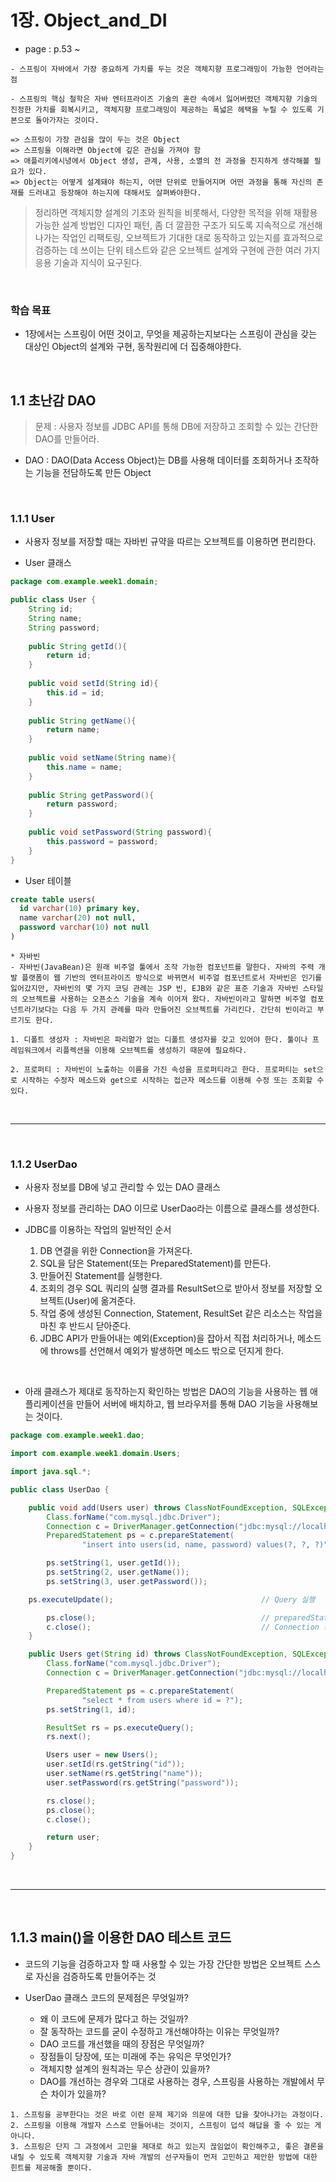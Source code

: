 # 1장. Object_and_DI
- page : p.53 ~ 

```
- 스프링이 자바에서 가장 중요하게 가치를 두는 것은 객체지향 프로그래밍이 가능한 언어라는 점

- 스프링의 핵심 철학은 자바 엔터프라이즈 기술의 혼란 속에서 잃어버렸던 객체지향 기술의 진정한 가치를 회복시키고, 객체지향 프로그래밍이 제공하는 폭넓은 헤택을 누릴 수 있도록 기본으로 돌아가자는 것이다.

=> 스프링이 가장 관심을 많이 두는 것은 Object
=> 스프링을 이해라면 Object에 깊은 관심을 가져야 함
=> 애플리키에시녕에서 Object 생성, 관계, 사용, 소멸의 전 과정을 진지하게 생각해볼 필요가 있다.
=> Object는 어떻게 설계돼야 하는지, 어떤 단위로 만들어지며 어떤 과정을 통해 자신의 존재를 드러내고 등장해야 하는지에 대해서도 살펴봐야한다.
```

> 정리하면 객체지향 설계의 기초와 원칙을 비롯해서, 다양한 목적을 위해 재활용 가능한 설계 방법인 디자인 패턴, 좀 더 깔끔한 구조가 되도록 지속적으로 개선해나가는 작업인 리팩토링, 오브젝트가 기대한 대로 동작하고 있는지를 효과적으로 검증하는 데 쓰이는 단위 테스트와 같은 오브젝트 설계와 구현에 관한 여러 가지 응용 기술과 지식이 요구된다.

<br />

### 학습 목표
  - 1장에서는 스프링이 어떤 것이고, 무엇을 제공하는지보다는 스프링이 관심을 갖는 대상인 Object의 설계와 구현, 동작원리에 더 집중해야한다.

<br />

## 1.1 초난감 DAO

> 문제 : 사용자 정보를 JDBC API를 통해 DB에 저장하고 조회할 수 있는 간단한 DAO를 만들어라.

* DAO : DAO(Data Access Object)는 DB를 사용해 데이터를 조회하거나 조작하는 기능을 전담하도록 만든 Object

<br />

### 1.1.1 User
- 사용자 정보를 저장할 때는 자바빈 규약을 따르는 오브젝트를 이용하면 편리한다.

- User 클래스
```Java
package com.example.week1.domain;

public class User {
    String id;
    String name;
    String password;
    
    public String getId(){
        return id;
    }
    
    public void setId(String id){
        this.id = id;
    }
    
    public String getName(){
        return name;
    }
    
    public void setName(String name){
        this.name = name;
    }
    
    public String getPassword(){
        return password;
    }
    
    public void setPassword(String password){
        this.password = password;
    }
}

```

- User 테이블
```SQL
create table users(
  id varchar(10) primary key,
  name varchar(20) not null,
  password varchar(10) not null
)
```

```
* 자바빈
- 자바빈(JavaBean)은 원래 비주얼 툴에서 조작 가능한 컴포넌트를 말한다. 자바의 주력 개발 플랫폼이 웹 기반의 엔터프라이즈 방식으로 바뀌면서 비주얼 컴포넌트로서 자바빈은 인기를 잃어갔지만, 자바빈의 몇 가지 코딩 관례는 JSP 빈, EJB와 같은 표준 기술과 자바빈 스타일의 오브젝트를 사용하는 오픈소스 기술을 계속 이어져 왔다. 자바빈이라고 말하면 비주얼 컴포넌트라기보다는 다음 두 가지 관례를 따라 만들어진 오브젝트를 가리킨다. 간단히 빈이라고 부르기도 한다.

1. 디폴트 생성자 : 자바빈은 파리멑가 없는 디폴트 생성자를 갖고 있어야 한다. 툴이나 프레임워크에서 리플렉션을 이용해 오브젝트를 생성하기 때문에 필요하다.

2. 프로퍼티 : 자바빈이 노출하는 이름을 가진 속성을 프로퍼티라고 한다. 프로퍼티는 set으로 시작하는 수정자 메소드와 get으로 시작하는 접근자 메소드를 이용해 수정 또는 조회할 수 있다.
```

<br />
<hr />
<br />

### 1.1.2 UserDao

- 사용자 정보를 DB에 넣고 관리할 수 있는 DAO 클래스
- 사용자 정보를 관리하는 DAO 이므로 UserDao라는 이름으로 클래스를 생성한다.

- JDBC를 이용하는 작업의 일반적인 순서

  1. DB 연결을 위한 Connection을 가져온다.
  2. SQL을 담은 Statement(또는 PreparedStatement)를 만든다.
  3. 만들어진 Statement를 실행한다.
  4. 조회의 경우 SQL 쿼리의 실행 결과를 ResultSet으로 받아서 정보를 저장할 오브젝트(User)에 옮겨준다.
  5. 작업 중에 생성된 Connection, Statement, ResultSet 같은 리소스는 작업을 마친 후 반드시 닫아준다.
  6. JDBC API가 만들어내는 예외(Exception)을 잡아서 직접 처리하거나, 메소드에 throws를 선언해서 예외가 발생하면 메소드 밖으로 던지게 한다.

<br />

- 아래 클래스가 제대로 동작하는지 확인하는 방법은 DAO의 기능을 사용하는 웹 애플리케이션을 만들어 서버에 배치하고, 웹 브라우저를 통해 DAO 기능을 사용해보는 것이다.

```Java
package com.example.week1.dao;

import com.example.week1.domain.Users;

import java.sql.*;

public class UserDao {

    public void add(Users user) throws ClassNotFoundException, SQLException {
        Class.forName("com.mysql.jdbc.Driver");
        Connection c = DriverManager.getConnection("jdbc:mysql://localhost/springbook", "spring", "book");
        PreparedStatement ps = c.prepareStatement(
                "insert into users(id, name, password) values(?, ?, ?)");

        ps.setString(1, user.getId());
        ps.setString(2, user.getName());
        ps.setString(3, user.getPassword());

    ps.executeUpdate();                                 // Query 실행

        ps.close();                                     // preparedStatement 닫기
        c.close();                                      // Connection 종료
    }

    public Users get(String id) throws ClassNotFoundException, SQLException {
        Class.forName("com.mysql.jdbc.Driver");
        Connection c = DriverManager.getConnection("jdbc:mysql://localhost/springbook", "spring", "book");

        PreparedStatement ps = c.prepareStatement(
                "select * from users where id = ?");
        ps.setString(1, id);

        ResultSet rs = ps.executeQuery();
        rs.next();

        Users user = new Users();
        user.setId(rs.getString("id"));
        user.setName(rs.getString("name"));
        user.setPassword(rs.getString("password"));

        rs.close();
        ps.close();
        c.close();

        return user;
    }
}
```

<br />
<hr />
<br />

## 1.1.3 main()을 이용한 DAO 테스트 코드

- 코드의 기능을 검증하고자 할 때 사용할 수 있는 가장 간단한 방법은 오브젝트 스스로 자신을 검증하도록 만들어주는 것

- UserDao 클래스 코드의 문제점은 무엇일까?
  
  - 왜 이 코드에 문제가 많다고 하는 것일까?
  - 잘 동작하는 코드를 굳이 수정하고 개선해야하는 이유는 무엇일까?
  - DAO 코드를 개선했을 때의 장점은 무엇일까?
  - 장점들이 당장에, 또는 미래에 주는 유익은 무엇인가?
  - 객체지향 설계의 원칙과는 무슨 상관이 있을까?
  - DAO를 개선하는 경우와 그대로 사용하는 경우, 스프링을 사용하는 개발에서 무슨 차이가 있을까?

```
1. 스프링을 공부한다는 것은 바로 이런 문제 제기와 의문에 대한 답을 찾아나가는 과정이다.
2. 스프링을 이용해 개발자 스스로 만들어내는 것이지, 스프링이 덥석 해답을 줄 수 있는 게 아니다.
3. 스프링은 단지 그 과정에서 고민을 제대로 하고 있는지 끊임없이 확인해주고, 좋은 결론을 내릴 수 있도록 객체지향 기술과 자바 개발의 선구자들이 먼저 고민하고 제안한 방법에 대한 힌트를 제공해줄 뿐이다.
```

